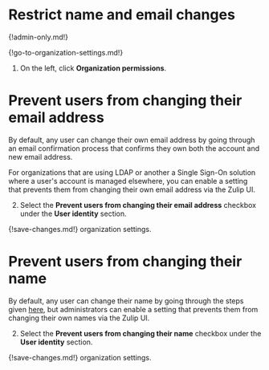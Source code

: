# Restrict name and email changes

{!admin-only.md!}

{!go-to-organization-settings.md!}

1. On the left, click **Organization permissions**.

# Prevent users from changing their email address

By default, any user can change their own email address by going
through an email confirmation process that confirms they own both the
account and new email address.

For organizations that are using LDAP or another a Single Sign-On
solution where a user's account is managed elsewhere, you can enable a
setting that prevents them from changing their own email address via
the Zulip UI.

2. Select the **Prevent users from changing their email address** checkbox
under the **User identity** section.

{!save-changes.md!} organization settings.

# Prevent users from changing their name

By default, any user can change their name by going through the
steps given [here](/help/change-your-name), but administrators can enable a
setting that prevents them from changing their own names via the Zulip UI.

2. Select the **Prevent users from changing their name** checkbox under the
**User identity** section.

{!save-changes.md!} organization settings.
